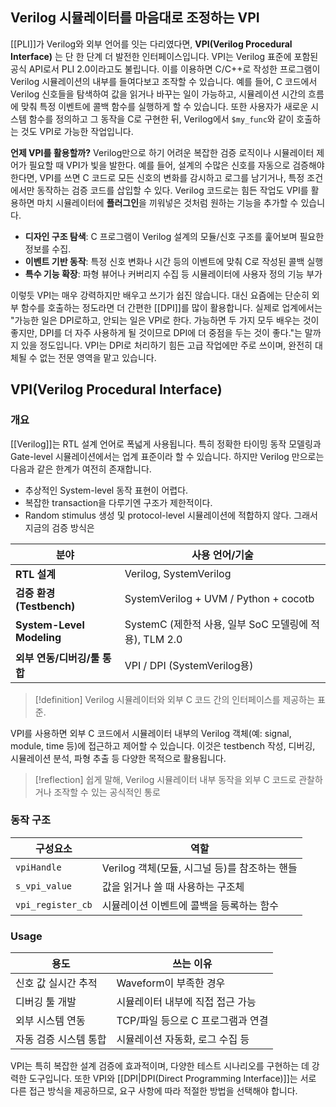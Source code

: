 ## Verilog 시뮬레이터를 마음대로 조정하는 VPI
[[PLI]]가 Verilog와 외부 언어를 잇는 다리였다면, **VPI(Verilog Procedural Interface)** 는 단 한 단계 더 발전한 인터페이스입니다. VPI는 Verilog 표준에 포함된 공식 API로서 PLI 2.0이라고도 불립니다. 이를 이용하면 C/C++로 작성한 프로그램이 Verilog 시뮬레이션의 내부를 들여다보고 조작할 수 있습니다. 예를 들어, C 코드에서 Verilog 신호들을 탐색하여 값을 읽거나 바꾸는 일이 가능하고, 시뮬레이션 시간의 흐름에 맞춰 특정 이벤트에 콜백 함수를 실행하게 할 수 있습니다. 또한 사용자가 새로운 시스템 함수를 정의하고 그 동작을 C로 구현한 뒤, Verilog에서 `$my_func`와 같이 호출하는 것도 VPI로 가능한 작업입니다.

**언제 VPI를 활용할까?** Verilog만으로 하기 어려운 복잡한 검증 로직이나 시뮬레이터 제어가 필요할 때 VPI가 빛을 발한다. 예를 들어, 설계의 수많은 신호를 자동으로 검증해야 한다면, VPI를 쓰면 C 코드로 모든 신호의 변화를 감시하고 로그를 남기거나, 특정 조건에서만 동작하는 검증 코드를 삽입할 수 있다. Verilog 코드로는 힘든 작업도 VPI를 활용하면 마치 시뮬레이터에 **플러그인**을 끼워넣은 것처럼 원하는 기능을 추가할 수 있습니다.

- **디자인 구조 탐색**:
  C 프로그램이 Verilog 설계의 모듈/신호 구조를 훑어보며 필요한 정보를 수집.
- **이벤트 기반 동작**:
  특정 신호 변화나 시간 등의 이벤트에 맞춰 C로 작성된 콜백 실행
- **특수 기능 확장**:
  파형 뷰어나 커버리지 수집 등 시뮬레이터에 사용자 정의 기능 부가

이렇듯 VPI는 매우 강력하지만 배우고 쓰기가 쉽진 않습니다. 대신 요즘에는 단순히 외부 함수를 호출하는 정도라면 더 간편한 [[DPI]]를 많이 활용합니다. 실제로 업계에서는 "가능한 일은 DPI로하고, 안되는 일은 VPI로 한다. 가능하면 두 가지 모두 배우는 것이 좋지만, DPI를 더 자주 사용하게 될 것이므로 DPI에 더 중점을 두는 것이 좋다."는 말까지 있을 정도입니다. VPI는 DPI로 처리하기 힘든 고급 작업에만 주로 쓰이며, 완전히 대체될 수 없는 전문 영역을 맡고 있습니다.

## VPI(Verilog Procedural Interface)
### 개요
[[Verilog]]는 RTL 설계 언어로 폭넓게 사용됩니다. 특히 정확한 타이밍 동작 모델링과 Gate-level 시뮬레이션에서는 업계 표준이라 할 수 있습니다. 하지만 Verilog 만으로는 다음과 같은 한계가 여전히 존재합니다.
- 추상적인 System-level 동작 표현이 어렵다.
- 복잡한 transaction을 다루기엔 구조가 제한적이다.
- Random stimulus 생성 및 protocol-level 시뮬레이션에 적합하지 않다.
그래서 지금의 검증 방식은

| 분야                        | 사용 언어/기술                                  |
| ------------------------- | ----------------------------------------- |
| **RTL 설계**                | Verilog, SystemVerilog                    |
| **검증 환경 (Testbench)**     | SystemVerilog + UVM / Python + cocotb     |
| **System-Level Modeling** | SystemC (제한적 사용, 일부 SoC 모델링에 적용), TLM 2.0 |
| **외부 연동/디버깅/툴 통합**        | VPI / DPI (SystemVerilog용)                |

>[!definition]
>Verilog 시뮬레이터와 외부 C 코드 간의 인터페이스를 제공하는 표준. 

VPI를 사용하면 외부 C 코드에서 시뮬레이터 내부의 Verilog 객체(예: signal, module, time 등)에 접근하고 제어할 수 있습니다. 이것은 testbench 작성, 디버깅, 시뮬레이션 분석, 파형 추출 등 다양한 목적으로 활용됩니다.

>[!reflection]
>쉽게 말해, Verilog 시뮬레이터 내부 동작을 외부 C 코드로 관찰하거나 조작할 수 있는 공식적인 통로

### 동작 구조
|구성요소|역할|
|---|---|
|`vpiHandle`|Verilog 객체(모듈, 시그널 등)를 참조하는 핸들|
|`s_vpi_value`|값을 읽거나 쓸 때 사용하는 구조체|
|`vpi_register_cb`|시뮬레이션 이벤트에 콜백을 등록하는 함수|

### Usage
|용도|쓰는 이유|
|---|---|
|신호 값 실시간 추적|Waveform이 부족한 경우|
|디버깅 툴 개발|시뮬레이터 내부에 직접 접근 가능|
|외부 시스템 연동|TCP/파일 등으로 C 프로그램과 연결|
|자동 검증 시스템 통합|시뮬레이션 자동화, 로그 수집 등|

VPI는 특히 복잡한 설계 검증에 효과적이며, 다양한 테스트 시나리오를 구현하는 데 강력한 도구입니다. 또한 VPI와 [[DPI|DPI(Direct Programming Interface)]]는 서로 다른 접근 방식을 제공하므로, 요구 사항에 따라 적절한 방법을 선택해야 합니다.